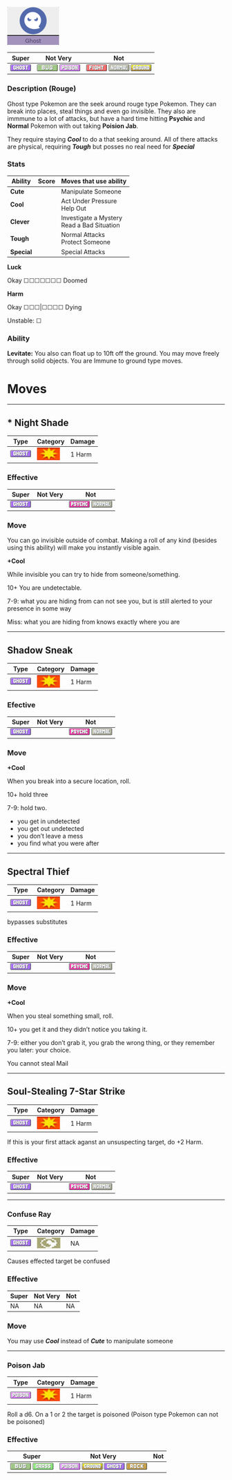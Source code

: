 ![ghost](images/ghost.png)

 |   Super                      | Not Very                                                 | Not                                                           |
 |------------------------------|----------------------------------------------------------|---------------------------------------------------------------|
 |  ![](images/GhostIC_Big.webp)|  ![](images/BugIC_Big.webp) ![](images/PoisonIC_Big.webp)|  ![](images/FightingIC_Big.webp) ![](images/NormalIC_Big.webp) ![](images/GroundIC_Big.webp)|

### Description (Rouge)

Ghost type Pokemon are the seek around rouge type Pokemon. They can break into places, steal things and even go invisible. They also are immmune to a lot of attacks, but have a hard time hitting **Psychic** and **Normal** Pokemon with out taking **Poision Jab**.

They require staying ***Cool*** to do a that seeking around. All of there attacks are physical, requiring ***Tough*** but posses no real need for ***Special***

### Stats


 |      Ability                   | Score | Moves that use ability                         |
 |--------------------------------|---------|-----------------------------|
 | **Cute**  | | Manipulate Someone <br/> |
 | **Cool**  | | Act Under Pressure <br/> Help Out |
 | **Clever**| | Investigate a Mystery <br/> Read a Bad Situation |
 | **Tough** | | Normal Attacks <br/> Protect Someone |
 | **Special** | | Special Attacks <br/> |

**Luck**

Okay ☐☐☐☐☐☐☐ Doomed

**Harm**

Okay ☐☐☐|☐☐☐☐ Dying

Unstable: ☐

### Ability

**Levitate:**   You also can float up to 10ft off the ground. You  may  move  freely  through  solid  objects. You are Immune to ground type moves.

# Moves

---
##  * Night Shade


 | Type        | Category   | Damage      |
 | ----------- | ------------ | ----------- |
 | ![](images/GhostIC_Big.webp) | ![](images/physical.png)| 1 Harm|


### Effective

 |   Super                      | Not Very | Not                                                          |
 |------------------------------|----------|--------------------------------------------------------------|
 |  ![](images/GhostIC_Big.webp)|          |  ![](images/PsychicIC_Big.webp) ![](images/NormalIC_Big.webp)|

### Move

 You can go invisible outside of combat. Making a roll of any kind (besides using this ability) will make you instantly visible again.

**+Cool**

While invisible you can try to hide from someone/something.

10+ You are undetectable.

7-9: what you are hiding from can not see you, but is still alerted to your presence in some way

Miss: what you are hiding from knows exactly where you are

---

## Shadow Sneak

 | Type        | Category   | Damage      |
 | ----------- | ------------ | ----------- |
 | ![](images/GhostIC_Big.webp) | ![](images/physical.png)| 1 Harm |

### Efective

 |   Super                      | Not Very | Not                                                          |
 |------------------------------|----------|--------------------------------------------------------------|
 |  ![](images/GhostIC_Big.webp)|          |  ![](images/PsychicIC_Big.webp) ![](images/NormalIC_Big.webp)|

### Move

**+Cool**

When you break into a secure location,
roll.

10+ hold three

7-9: hold two.


* you get in undetected
* you get out undetected
* you don’t leave a mess
* you find what you were after

---

## Spectral Thief

 | Type        | Category   | Damage      |
 | ----------- | ------------ | ----------- |
 | ![](images/GhostIC_Big.webp) | ![](images/physical.png)| 1 Harm |

bypasses substitutes

### Effective

 |   Super                      | Not Very | Not                                                          |
 |------------------------------|----------|--------------------------------------------------------------|
 |  ![](images/GhostIC_Big.webp)|          |  ![](images/PsychicIC_Big.webp) ![](images/NormalIC_Big.webp)|

### Move

**+Cool**

When you steal something small, roll.

10+ you get it and they didn’t
notice you taking it.

7-9: either you don’t grab
it, you grab the wrong thing, or they remember you
later: your choice.

You cannot steal Mail

---

## Soul-Stealing 7-Star Strike

 | Type        | Category   | Damage      |
 | ----------- | ------------ | ----------- |
 | ![](images/GhostIC_Big.webp) | ![](images/physical.png)| 1 Harm |

If this is your first attack aganst an unsuspecting target, do +2 Harm.

### Effective

 |   Super                      | Not Very | Not                                                          |
 |------------------------------|----------|--------------------------------------------------------------|
 |  ![](images/GhostIC_Big.webp)|          |  ![](images/PsychicIC_Big.webp) ![](images/NormalIC_Big.webp)|

---

### Confuse Ray

 | Type        | Category   | Damage      |
 | ----------- | ------------ | ----------- |
 | ![](images/GhostIC_Big.webp) | ![](images/status.png)| NA |

Causes effected target be confused


### Effective

 |   Super| Not Very| Not |
 |--------|---------|-----|
 |  NA    |  NA     |  NA |

### Move


You may use ***Cool*** instead of ***Cute*** to manipulate someone


---

### Poison Jab

| Type        | Category   | Damage      |
 | ----------- | ------------ | ----------- |
 | ![](images/PoisonIC_Big.webp)| ![](images/physical.png)| 1 Harm |

Roll a d6. On a 1 or 2 the target is poisoned (Poison type Pokemon can not be poisoned)

### Effective

 |   Super                                                 | Not Very                                                                                                            | Not|
 |---------------------------------------------------------|---------------------------------------------------------------------------------------------------------------------|----|
 |  ![](images/BugIC_Big.webp) ![](images/GrassIC_Big.webp)| ![](images/PoisonIC_Big.webp) ![](images/GroundIC_Big.webp) ![](images/GhostIC_Big.webp) ![](images/RockIC_Big.webp)|    |
